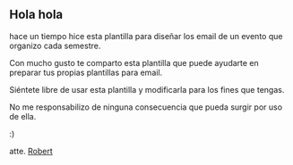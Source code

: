 Hola hola
---------

hace un tiempo hice esta plantilla para diseñar los email de un evento que organizo cada semestre.

Con mucho gusto te comparto esta plantilla que puede ayudarte en preparar tus propias plantillas para email.

Siéntete libre de usar esta plantilla y modificarla para los fines que tengas.

No me responsabilizo de ninguna consecuencia que pueda surgir por uso de ella.

:)

atte. [Robert](http://robertvalencia.com/)